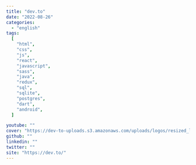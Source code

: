 ```yaml
---
title: "dev.to"
date: "2022-08-26"
categories:
  - "english"
tags:
  [
    "html",
    "css",
    "js",
    "react",
    "javascript",
    "sass",
    "java",
    "redux",
    "sql",
    "sqlite",
    "postgres",
    "dart",
    "android",
  ]

youtube: ""
cover: "https://dev-to-uploads.s3.amazonaws.com/uploads/logos/resized_logo_UQww2soKuUsjaOGNB38o.png"
github: ""
linkedin: ""
twitter: ""
site: "https://dev.to/"
---
```

